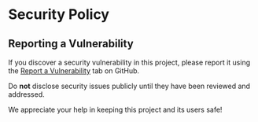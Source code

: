 # Security Policy

## Reporting a Vulnerability

If you discover a security vulnerability in this project, please report it using the [Report a Vulnerability](security/advisories/new) tab on GitHub.

Do **not** disclose security issues publicly until they have been reviewed and addressed.

We appreciate your help in keeping this project and its users safe!
